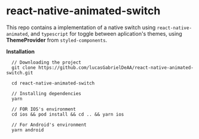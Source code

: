 # react-native-animated-switch

This repo contains a implementation of a native switch using `react-native-animated`, and `typescript` for
toggle between aplication's themes, using **ThemeProvider** from `styled-components`.

**Installation**

```
  // Downloading the project
  git clone https://github.com/lucasGabrielDeAA/react-native-animated-switch.git
  
  cd react-native-animated-switch

  // Installing dependencies
  yarn

  // FOR IOS's environment
  cd ios && pod install && cd .. && yarn ios

  // For Android's environment
  yarn android
```
